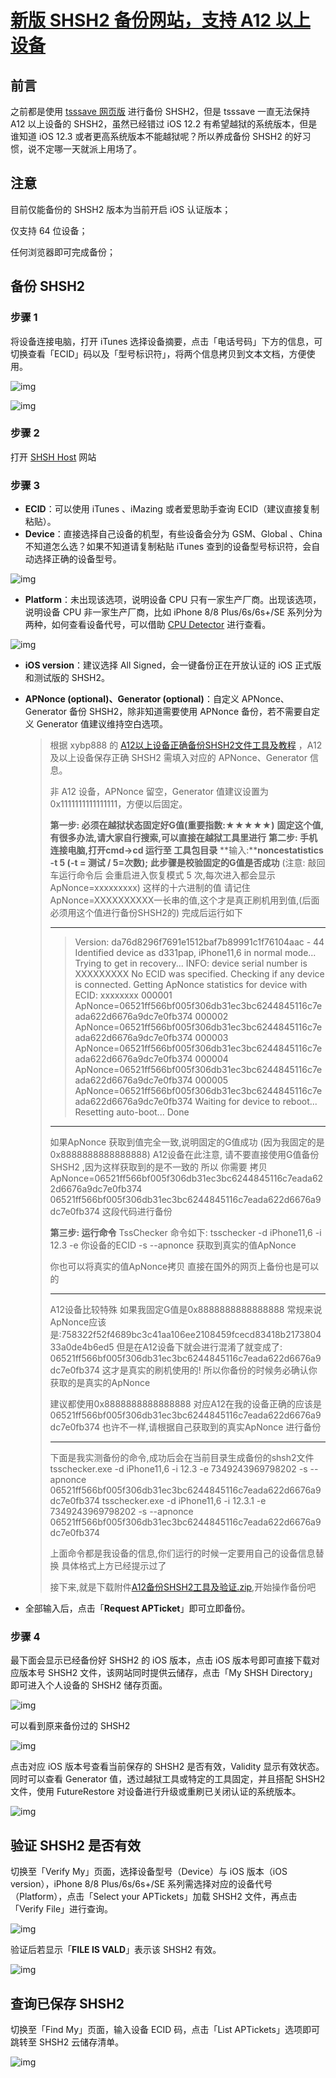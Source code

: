 # [新版 SHSH2 备份网站，支持 A12 以上设备](https://twjacy.top/post/shsh-host/)

## 前言

之前都是使用 [tsssave 网页版](https://tsssaver.1conan.com/) 进行备份 SHSH2，但是 tsssave 一直无法保持 A12 以上设备的 SHSH2，虽然已经错过 iOS 12.2 有希望越狱的系统版本，但是谁知道 iOS 12.3 或者更高系统版本不能越狱呢？所以养成备份 SHSH2 的好习惯，说不定哪一天就派上用场了。

## 注意

目前仅能备份的 SHSH2 版本为当前开启 iOS 认证版本；

仅支持 64 位设备；

任何浏览器即可完成备份；

## 备份 SHSH2

### 步骤 1

将设备连接电脑，打开 iTunes 选择设备摘要，点击「电话号码」下方的信息，可切换查看「ECID」码以及「型号标识符」，将两个信息拷贝到文本文档，方便使用。

![img](../../../../_ImageAssets/5d3ac362d28bd96276.png)

![img](../../../../_ImageAssets/5d3ac371df01189998.png)

### 步骤 2

打开 [SHSH Host](https://shsh.host/) 网站

### 步骤 3

- **ECID**：可以使用 iTunes 、iMazing 或者爱思助手查询 ECID（建议直接复制粘贴）。
- **Device**：直接选择自己设备的机型，有些设备会分为 GSM、Global 、China 不知道怎么选？如果不知道请复制粘贴 iTunes 查到的设备型号标识符，会自动选择正确的设备型号。

![img](../../../../_ImageAssets/5d3ac38f1c67095143.png)

- **Platform**：未出现该选项，说明设备 CPU 只有一家生产厂商。出现该选项，说明设备 CPU 非一家生产厂商，比如 iPhone 8/8 Plus/6s/6s+/SE 系列分为两种，如何查看设备代号，可以借助 [CPU Detector](https://apps.apple.com/cn/app/cpu-detector/id1357917957) 进行查看。

![img](../../../../_ImageAssets/5d3ac3a12050039838.png)

- **iOS version**：建议选择 All Signed，会一键备份正在开放认证的 iOS 正式版和测试版的 SHSH2。

- **APNonce (optional)、Generator (optional)**：自定义 APNonce、Generator 备份 SHSH2，除非知道需要使用 APNonce 备份，若不需要自定义 Generator 值建议维持空白选项。

  > 根据 xybp888 的 [A12以上设备正确备份SHSH2文件工具及教程](https://bbs.feng.com/forum.php?mod=viewthread&tid=12385734&fromuid=8133602) ，A12 及以上设备保存正确 SHSH2 需填入对应的 APNonce、Generator 信息。
  >
  > 非 A12 设备，APNonce 留空，Generator 值建议设置为 0x1111111111111111，方便以后固定。
  >
  > **第一步: 必须在越狱状态固定好G值(重要指数:★★★★★)**
  > **固定这个值,有很多办法,请大家自行搜索,可以直接在越狱工具里进行**
  > **第二步: 手机连接电脑,打开cmd->cd 运行至 工具包目录**
  > **输入:****noncestatistics -t 5 (-t = 测试 / 5=次数);**
  > **此步骤是校验固定的G值是否成功**
  > (注意: 敲回车运行命令后 会重启进入恢复模式 5 次,每次进入都会显示ApNonce=xxxxxxxxx) 这样的十六进制的值
  > 请记住ApNonce=XXXXXXXXXX一长串的值,这个才是真正刷机用到值,(后面必须用这个值进行备份SHSH2的)
  > 完成后运行如下
  >
  > ------
  >
  > > Version: da76d8296f7691e1512baf7b89991c1f76104aac - 44
  > > Identified device as d331pap, iPhone11,6 in normal mode... Trying to get in recovery...
  > > INFO: device serial number is XXXXXXXXX
  > > No ECID was specified. Checking if any device is connected.
  > > Getting ApNonce statistics for device with ECID: xxxxxxxx
  > > 000001 ApNonce=06521ff566bf005f306db31ec3bc6244845116c7eada622d6676a9dc7e0fb374
  > > 000002 ApNonce=06521ff566bf005f306db31ec3bc6244845116c7eada622d6676a9dc7e0fb374
  > > 000003 ApNonce=06521ff566bf005f306db31ec3bc6244845116c7eada622d6676a9dc7e0fb374
  > > 000004 ApNonce=06521ff566bf005f306db31ec3bc6244845116c7eada622d6676a9dc7e0fb374
  > > 000005 ApNonce=06521ff566bf005f306db31ec3bc6244845116c7eada622d6676a9dc7e0fb374
  > > Waiting for device to reboot...
  > > Resetting auto-boot...
  > > Done
  >
  > ------
  >
  > 如果ApNonce 获取到值完全一致,说明固定的G值成功
  > (因为我固定的是0x8888888888888888)
  > A12设备在此注意, 请不要直接使用G值备份SHSH2 ,因为这样获取到的是不一致的
  > 所以 你需要
  > 拷贝ApNonce=06521ff566bf005f306db31ec3bc6244845116c7eada622d6676a9dc7e0fb374
  > 06521ff566bf005f306db31ec3bc6244845116c7eada622d6676a9dc7e0fb374 这段代码进行备份
  >
  >
  > **第三步: 运行命令**
  > TssChecker 命令如下:
  > tsschecker -d iPhone11,6 -i 12.3 -e 你设备的ECID -s --apnonce 获取到真实的值ApNonce
  >
  > 你也可以将真实的值ApNonce拷贝 直接在国外的网页上备份也是可以的
  >
  > ------
  >
  > 
  >
  > A12设备比较特殊
  > 如果我固定G值是0x8888888888888888 常规来说ApNonce应该是:758322f52f4689bc3c41aa106ee2108459fcecd83418b217380433a0de4b6ed5
  > 但是在A12设备下就会进行混淆了就变成了: 06521ff566bf005f306db31ec3bc6244845116c7eada622d6676a9dc7e0fb374
  > 这才是真实的刷机使用的!
  > 所以你备份的时候务必确认你获取的是真实的ApNonce
  >
  > 建议都使用0x8888888888888888 对应A12在我的设备正确的应该是 06521ff566bf005f306db31ec3bc6244845116c7eada622d6676a9dc7e0fb374
  > 也许不一样,请根据自己获取到的真实ApNonce 进行备份
  >
  > 
  >
  > ------
  >
  > 下面是我实测备份的命令,成功后会在当前目录生成备份的shsh2文件
  > tsschecker.exe -d iPhone11,6 -i 12.3 -e 7349243969798202 -s --apnonce 06521ff566bf005f306db31ec3bc6244845116c7eada622d6676a9dc7e0fb374
  > tsschecker.exe -d iPhone11,6 -i 12.3.1 -e 7349243969798202 -s --apnonce 06521ff566bf005f306db31ec3bc6244845116c7eada622d6676a9dc7e0fb374
  >
  >
  > 上面命令都是我设备的信息,你们运行的时候一定要用自己的设备信息替换 具体格式上方已经提示过了
  >
  > 接下来,就是下载附件[A12备份SHSH2工具及验证.zip](https://feng-bbs-att-1255531212.file.myqcloud.com/2019/07/17/15158431_A12备份SHSH2工具及验证.zip),开始操作备份吧

- 全部输入后，点击「**Request APTicket**」即可立即备份。

### 步骤 4

最下面会显示已经备份好 SHSH2 的 iOS 版本，点击 iOS 版本号即可直接下载对应版本号 SHSH2 文件，该网站同时提供云储存，点击「My SHSH Directory」即可进入个人设备的 SHSH2 储存页面。

![img](../../../../_ImageAssets/5d3ac3bee4e4b98776.png)

可以看到原来备份过的 SHSH2

![img](../../../../_ImageAssets/5d3ac3d35491743177.png)

点击对应 iOS 版本号查看当前保存的 SHSH2 是否有效，Validity 显示有效状态。同时可以查看 Generator 值，透过越狱工具或特定的工具固定，并且搭配 SHSH2 文件，使用 FutureRestore 对设备进行升级或重刷已关闭认证的系统版本。

![img](../../../../_ImageAssets/5d3ac3e15395f18005.png)

## 验证 SHSH2 是否有效

切换至「Verify My」页面，选择设备型号（Device）与 iOS 版本（iOS version），iPhone 8/8 Plus/6s/6s+/SE 系列需选择对应的设备代号（Platform），点击「Select your APTickets」加载 SHSH2 文件，再点击「Verify File」进行查询。

![img](../../../../_ImageAssets/5d3ac3f440e7339720.png)

验证后若显示「**FILE IS VALD**」表示该 SHSH2 有效。

![img](../../../../_ImageAssets/5d3ac4029c4ab75008.png)

## 查询已保存 SHSH2

切换至「Find My」页面，输入设备 ECID 码，点击「List APTickets」选项即可跳转至 SHSH2 云储存清单。

![img](../../../../_ImageAssets/5d3ac40ee9a1776611.png)